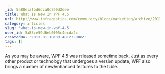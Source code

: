 ```yaml
---
_id: 5a88e1afbd6dca0d5f0d2dee
title: What Is New In WPF 4.5
url: http://www.infragistics.com/community/blogs/marketing/archive/2013/01/16/what-is-new-in-wpf-4-5.aspx
category: articles
slug: 'what-is-new-in-wpf-4-5'
user_id: 5a83ce59d6eb0005c4ecda2c
createdOn: '2013-01-18T09:48:27.000Z'
tags: []
---
```


As you may be aware, WPF 4.5 was released sometime back. Just as every other product or technology that undergoes a version update, WPF also brings a number of new/enhanced features to the table.
